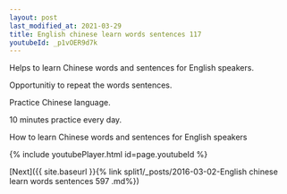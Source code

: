 ```yaml
---
layout: post
last_modified_at: 2021-03-29
title: English chinese learn words sentences 117 
youtubeId: _p1vOER9d7k
---
```

 
 
Helps to learn Chinese words and sentences for English speakers.

Opportunitiy to repeat the words sentences. 

Practice Chinese language. 
 
10 minutes practice every day. 
 
How to learn Chinese words and sentences for English speakers 
 
{% include youtubePlayer.html id=page.youtubeId %}
 
 
[Next]({{ site.baseurl }}{% link  split1/_posts/2016-03-02-English chinese learn words sentences 597 .md%})
 
